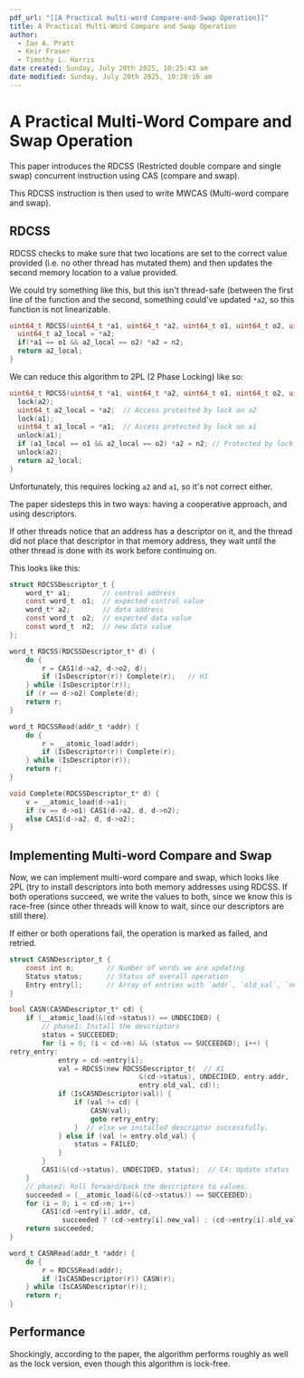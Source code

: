 ```yaml
---
pdf_url: "[[A Practical multi-word Compare-and-Swap Operation]]"
title: A Practical Multi-Word Compare and Swap Operation
author:
  - Ian A. Pratt
  - Keir Fraser
  - Timothy L. Harris
date created: Sunday, July 20th 2025, 10:25:43 am
date modified: Sunday, July 20th 2025, 10:28:16 am
---
```


# A Practical Multi-Word Compare and Swap Operation

This paper introduces the RDCSS (Restricted double compare and single
swap) concurrent instruction using CAS (compare and swap).

This RDCSS instruction is then used to write MWCAS (Multi-word compare
and swap).

## RDCSS

RDCSS checks to make sure that two locations are set to the correct
value provided (i.e. no other thread has mutated them) and then updates
the second memory location to a value provided.

We could try something like this, but this isn't thread-safe (between
the first line of the function and the second, something could've
updated `*a2`, so this function is not linearizable.

```c
uint64_t RDCSS(uint64_t *a1, uint64_t *a2, uint64_t o1, uint64_t o2, uint64_t n2) {
  uint64_t a2_local = *a2;
  if(*a1 == o1 && a2_local == o2) *a2 = n2;
  return a2_local;
}
```

We can reduce this algorithm to 2PL (2 Phase Locking) like so:

```c
uint64_t RDCSS(uint64_t *a1, uint64_t *a2, uint64_t o1, uint64_t o2, uint64_t n2) {
  lock(a2);
  uint64_t a2_local = *a2;  // Access protected by lock on a2
  lock(a1);
  uint64_t a1_local = *a1;  // Access protected by lock on a1
  unlock(a1);
  if (a1_local == o1 && a2_local == o2) *a2 = n2; // Protected by lock on a2
  unlock(a2);
  return a2_local;
}
```

Unfortunately, this requires locking `a2` and `a1`, so it's not correct
either.

The paper sidesteps this in two ways: having a cooperative approach, and
using descriptors.

If other threads notice that an address has a descriptor on it, and the
thread did not place that descriptor in that memory address, they wait
until the other thread is done with its work before continuing on.

This looks like this:

```c
struct RDCSSDescriptor_t {
    word_t* a1;        // control address
    const word_t  o1;  // expected control value
    word_t* a2;        // data address
    const word_t  o2;  // expected data value
    const word_t  n2;  // new data value
};

word_t RDCSS(RDCSSDescriptor_t* d) {
    do {
        r = CAS1(d->a2, d->o2, d);
        if (IsDescriptor(r)) Complete(r);   // H1
    } while (IsDescriptor(r));
    if (r == d->o2) Complete(d);
    return r;
}

word_t RDCSSRead(addr_t *addr) {
    do {
        r = __atomic_load(addr);
        if (IsDescriptor(r)) Complete(r);
    } while (IsDescriptor(r));
    return r;
}

void Complete(RDCSSDescriptor_t* d) {
    v = __atomic_load(d->a1);
    if (v == d->o1) CAS1(d->a2, d, d->n2);
    else CAS1(d->a2, d, d->o2);
}
```

## Implementing Multi-word Compare and Swap

Now, we can implement multi-word compare and swap, which looks like 2PL
(try to install descriptors into both memory addresses using RDCSS. If
both operations succeed, we write the values to both, since we know this
is race-free (since other threads will know to wait, since our
descriptors are still there).

If either or both operations fail, the operation is marked as failed,
and retried.

```c
struct CASNDescriptor_t {
    const int n;        // Number of words we are updating
    Status status;      // Status of overall operation
    Entry entry[];      // Array of entries with `addr`, `old_val`, `new_val`
}

bool CASN(CASNDescriptor_t* cd) {
    if (__atomic_load(&(cd->status)) == UNDECIDED) {
        // phase1: Install the descriptors
        status = SUCCEEDED;
        for (i = 0; (i < cd->n) && (status == SUCCEEDED); i++) {
retry_entry:
            entry = cd->entry[i];
            val = RDCSS(new RDCSSDescriptor_t(  // X1
                                &(cd->status), UNDECIDED, entry.addr,
                                entry.old_val, cd));
            if (IsCASNDescriptor(val)) {
                if (val != cd) {
                    CASN(val);
                    goto retry_entry;
                }  // else we installed descriptor successfully.
            } else if (val != entry.old_val) {
                status = FAILED;
            }
        }
        CAS1(&(cd->status), UNDECIDED, status);  // C4: Update status
    }
    // phase2: Roll forward/back the descriptors to values.
    succeeded = (__atomic_load(&(cd->status)) == SUCCEEDED);
    for (i = 0; i < cd->n; i++)
        CAS1(cd->entry[i].addr, cd,
             succeeded ? (cd->entry[i].new_val) : (cd->entry[i].old_val));
    return succeeded;
}

word_t CASNRead(addr_t *addr) {
    do {
        r = RDCSSRead(addr);
        if (IsCASNDescriptor(r)) CASN(r);
    } while (IsCASNDescriptor(r));
    return r;
}
```

## Performance

Shockingly, according to the paper, the algorithm performs roughly as
well as the lock version, even though this algorithm is lock-free.